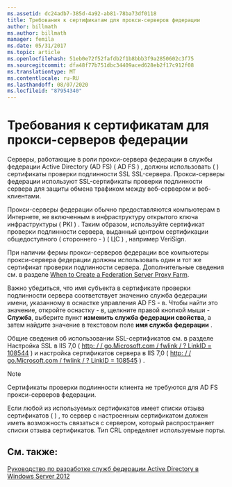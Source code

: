 ```yaml
---
ms.assetid: dc24adb7-385d-4a92-ab81-78ba73df0118
title: Требования к сертификатам для прокси-серверов федерации
author: billmath
ms.author: billmath
manager: femila
ms.date: 05/31/2017
ms.topic: article
ms.openlocfilehash: 51eb0e72f52fafdb2f1b8bbb3f9a2850602c3f75
ms.sourcegitcommit: dfa48f77b751dbc34409aced628eb2f17c912f08
ms.translationtype: MT
ms.contentlocale: ru-RU
ms.lasthandoff: 08/07/2020
ms.locfileid: "87954340"
---
```

# <a name="certificate-requirements-for-federation-server-proxies"></a>Требования к сертификатам для прокси-серверов федерации

Серверы, работающие в роли прокси-сервера федерации в службы федерации Active Directory (AD FS) \( AD FS \) , должны использовать \( \) сертификаты проверки подлинности SSL SSL-сервера. Прокси-серверы федерации используют SSL-сертификаты проверки подлинности сервера для защиты обмена трафиком между веб-сервером и веб-клиентами.

Прокси-серверы федерации обычно предоставляются компьютерам в Интернете, не включенным в инфраструктуру открытого ключа инфраструктуры \( PKI \) . Таким образом, используйте сертификат проверки подлинности сервера, выданный центром сертификации общедоступного \( стороннего \- \) \( ЦС \) , например VeriSign.

При наличии фермы прокси-серверов федерации все компьютеры прокси-сервера федерации должны использовать один и тот же сертификат проверки подлинности сервера. Дополнительные сведения см. в разделе [When to Create a Federation Server Proxy Farm](When-to-Create-a-Federation-Server-Proxy-Farm.md).

Важно убедиться, что имя субъекта в сертификате проверки подлинности сервера соответствует значению служба федерации имени, указанному в оснастке управления AD FS \- в. Чтобы найти это значение, откройте оснастку \- в, щелкните правой кнопкой мыши \- **Служба**, выберите пункт **изменить служба федерации свойства**, а затем найдите значение в текстовом поле **имя служба федерации** .

Общие сведения об использовании SSL-сертификатов см. в разделе Настройка SSL в IIS 7,0 \( [http: \/ \/ go.Microsoft.com \/ fwlink \/ ? LinkID \= 108544](https://go.microsoft.com/fwlink/?LinkID=108544) \) и настройка сертификатов сервера в IIS 7,0 \( [http: \/ \/ go.Microsoft.com \/ fwlink \/ ? LinkID \= 108545](https://go.microsoft.com/fwlink/?LinkID=108545) \) .

> [!NOTE]
> Сертификаты проверки подлинности клиента не требуются для AD FS прокси-серверов федерации.

Если любой из используемых сертификатов имеет списки отзыва сертификатов \( \) , то сервер с настроенным сертификатом должен иметь возможность связаться с сервером, который распространяет списки отзыва сертификатов. Тип CRL определяет используемые порты.

## <a name="see-also"></a>См. также:
[Руководство по разработке служб федерации Active Directory в Windows Server 2012](AD-FS-Design-Guide-in-Windows-Server-2012.md)

